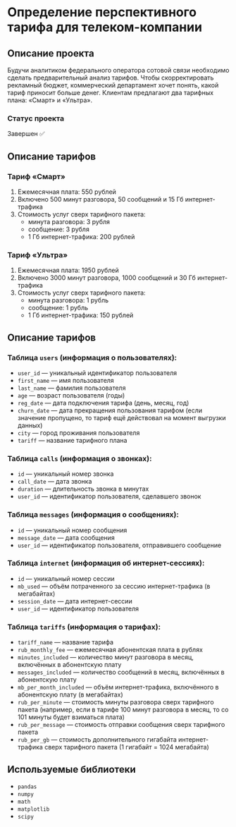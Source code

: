 # Определение перспективного тарифа для телеком-компании

## Описание проекта
Будучи аналитиком федерального оператора сотовой связи необходимо сделать предварительный анализ тарифов. Чтобы скорректировать рекламный бюджет, коммерческий департамент хочет понять, какой тариф приносит больше денег. Клиентам предлагают два тарифных плана: «Смарт» и «Ультра».
### Статус проекта
Завершен ✅

## Описание тарифов
### Тариф «Смарт»
1. Ежемесячная плата: 550 рублей
2. Включено 500 минут разговора, 50 сообщений и 15 Гб интернет-трафика
3. Стоимость услуг сверх тарифного пакета:
   - минута разговора: 3 рубля
   - сообщение: 3 рубля
   - 1 Гб интернет-трафика: 200 рублей
### Тариф «Ультра»
1. Ежемесячная плата: 1950 рублей
2. Включено 3000 минут разговора, 1000 сообщений и 30 Гб интернет-трафика
3. Стоимость услуг сверх тарифного пакета:
   - минута разговора: 1 рубль
   - сообщение: 1 рубль
   - 1 Гб интернет-трафика: 150 рублей

## Описание тарифов
### Таблица ```users``` (информация о пользователях):
-  ```user_id``` — уникальный идентификатор пользователя
-  ```first_name``` — имя пользователя
-  ```last_name``` — фамилия пользователя
-  ```age``` — возраст пользователя (годы)
-  ```reg_date``` — дата подключения тарифа (день, месяц, год)
-  ```churn_date``` — дата прекращения пользования тарифом (если значение пропущено, то тариф ещё действовал на момент выгрузки данных)
-  ```city``` — город проживания пользователя
-  ```tariff``` — название тарифного плана
### Таблица ```calls``` (информация о звонках):
-  ```id``` — уникальный номер звонка
-  ```call_date``` — дата звонка
-  ```duration``` — длительность звонка в минутах
-  ```user_id``` — идентификатор пользователя, сделавшего звонок
### Таблица ```messages``` (информация о сообщениях):
-  ```id``` — уникальный номер сообщения
-  ```message_date``` — дата сообщения
-  ```user_id``` — идентификатор пользователя, отправившего сообщение
### Таблица ```internet``` (информация об интернет-сессиях):
-  ```id``` — уникальный номер сессии
-  ```mb_used``` — объём потраченного за сессию интернет-трафика (в мегабайтах)
-  ```session_date``` — дата интернет-сессии
-  ```user_id``` — идентификатор пользователя
### Таблица ```tariffs``` (информация о тарифах):
-  ```tariff_name``` — название тарифа
-  ```rub_monthly_fee``` — ежемесячная абонентская плата в рублях
-  ```minutes_included``` — количество минут разговора в месяц, включённых в абонентскую плату
-  ```messages_included``` — количество сообщений в месяц, включённых в абонентскую плату
-  ```mb_per_month_included``` — объём интернет-трафика, включённого в абонентскую плату (в мегабайтах)
-  ```rub_per_minute``` — стоимость минуты разговора сверх тарифного пакета (например, если в тарифе 100 минут разговора в месяц, то со 101 минуты будет взиматься плата)
-  ```rub_per_message``` — стоимость отправки сообщения сверх тарифного пакета
-  ```rub_per_gb``` — стоимость дополнительного гигабайта интернет-трафика сверх тарифного пакета (1 гигабайт = 1024 мегабайта)

## Используемые библиотеки
- ```pandas```
- ```numpy```
- ```math```
- ```matplotlib```
- ```scipy```